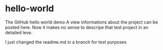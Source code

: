 # hello-world
The GitHub hello world demo
A view informations about the project can be posted here. Now it makes no sense to descripe that test project in an detailed leve. 

I just changed the readme.md in a branch for test purposes
